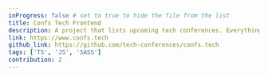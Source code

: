 ```yaml
---
inProgress: false # set to true to hide the file from the list
title: Confs Tech Frontend
description: A project that lists upcoming tech conferences. Everything is free and will stay free. It's aimed to be simple and without useless clutter.
link: https://www.confs.tech
github_link: https://github.com/tech-conferences/confs.tech
tags: ['TS', 'JS', 'SASS']
contribution: 2
---
```

